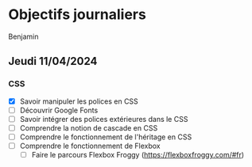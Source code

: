 # Objectifs journaliers

Benjamin

## Jeudi 11/04/2024

### CSS

- [X] Savoir manipuler les polices en CSS
- [ ] Découvrir Google Fonts
- [ ] Savoir intégrer des polices extérieures dans le CSS
- [ ] Comprendre la notion de cascade en CSS
- [ ] Comprendre le fonctionnement de l'héritage en CSS
- [ ] Comprendre le fonctionnement de Flexbox
  - [ ] Faire le parcours Flexbox Froggy (https://flexboxfroggy.com/#fr)

